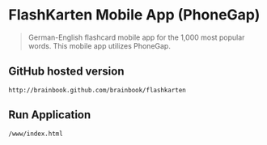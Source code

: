 # FlashKarten Mobile App (PhoneGap)

> German-English flashcard mobile app for the 1,000 most popular words. This mobile app utilizes PhoneGap.

## GitHub hosted version

    http://brainbook.github.com/brainbook/flashkarten

## Run Application

    /www/index.html
    


